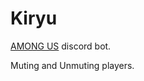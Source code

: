 # Kiryu

[AMONG US](https://store.steampowered.com/app/945360/Among_Us/) discord bot.

Muting and Unmuting players.
